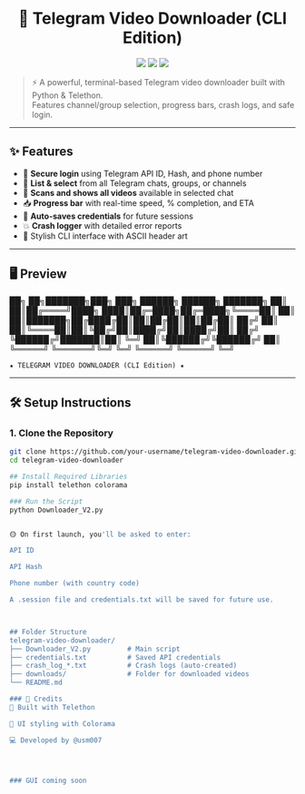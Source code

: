 <h1 align="center">🎥 Telegram Video Downloader (CLI Edition)</h1>

<p align="center">
  <img src="https://img.shields.io/badge/Python-3.9%2B-blue?style=flat-square" />
  <img src="https://img.shields.io/badge/License-MIT-green?style=flat-square" />
  <img src="https://img.shields.io/badge/Platform-Windows%20%7C%20Linux%20%7C%20Mac-orange?style=flat-square" />
</p>

> ⚡ A powerful, terminal-based Telegram video downloader built with Python & Telethon.  
> Features channel/group selection, progress bars, crash logs, and safe login.  

---

## ✨ Features

- 🔐 **Secure login** using Telegram API ID, Hash, and phone number
- 📁 **List & select** from all Telegram chats, groups, or channels
- 📼 **Scans and shows all videos** available in selected chat
- 📥 **Progress bar** with real-time speed, % completion, and ETA
- 🧠 **Auto-saves credentials** for future sessions
- 💥 **Crash logger** with detailed error reports
- 🎨 Stylish CLI interface with ASCII header art

---

## 🖥 Preview

██╗   ██╗███████╗███╗   ███╗ ██████╗  ██████╗ ███████╗
██║   ██║██╔════╝████╗ ████║██╔═████╗██╔═████╗╚════██║
██║   ██║███████╗██╔████╔██║██║██╔██║██║██╔██║    ██╔╝
██║   ██║╚════██║██║╚██╔╝██║████╔╝██║████╔╝██║   ██╔╝ 
╚██████╔╝███████║██║ ╚═╝ ██║╚██████╔╝╚██████╔╝   ██║  
 ╚═════╝ ╚══════╝╚═╝     ╚═╝ ╚═════╝  ╚═════╝    ╚═╝  
                                                      
    ★ TELEGRAM VIDEO DOWNLOADER (CLI Edition) ★




---

## 🛠️ Setup Instructions

### 1. Clone the Repository
```bash
git clone https://github.com/your-username/telegram-video-downloader.git
cd telegram-video-downloader

## Install Required Libraries
pip install telethon colorama

### Run the Script
python Downloader_V2.py


🟡 On first launch, you'll be asked to enter:

API ID

API Hash

Phone number (with country code)

A .session file and credentials.txt will be saved for future use.



## Folder Structure
telegram-video-downloader/
├── Downloader_V2.py         # Main script
├── credentials.txt          # Saved API credentials
├── crash_log_*.txt          # Crash logs (auto-created)
├── downloads/               # Folder for downloaded videos
└── README.md

### 🙌 Credits
🧠 Built with Telethon

🎨 UI styling with Colorama

💻 Developed by @usm007




### GUI coming soon
